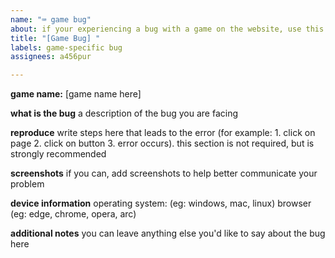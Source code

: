 ```yaml
---
name: "⌨ game bug"
about: if your experiencing a bug with a game on the website, use this template
title: "[Game Bug] "
labels: game-specific bug
assignees: a456pur

---
```


**game name:** [game name here]

**what is the bug**
a description of the bug you are facing

**reproduce**
write steps here that leads to the error (for example: 1. click on page 2. click on button 3. error occurs). this section is not required, but is strongly recommended

**screenshots**
if you can, add screenshots to help better communicate your problem

**device information**
operating system: (eg: windows, mac, linux)
browser (eg: edge, chrome, opera, arc)

**additional notes**
you can leave anything else you'd like to say about the bug here